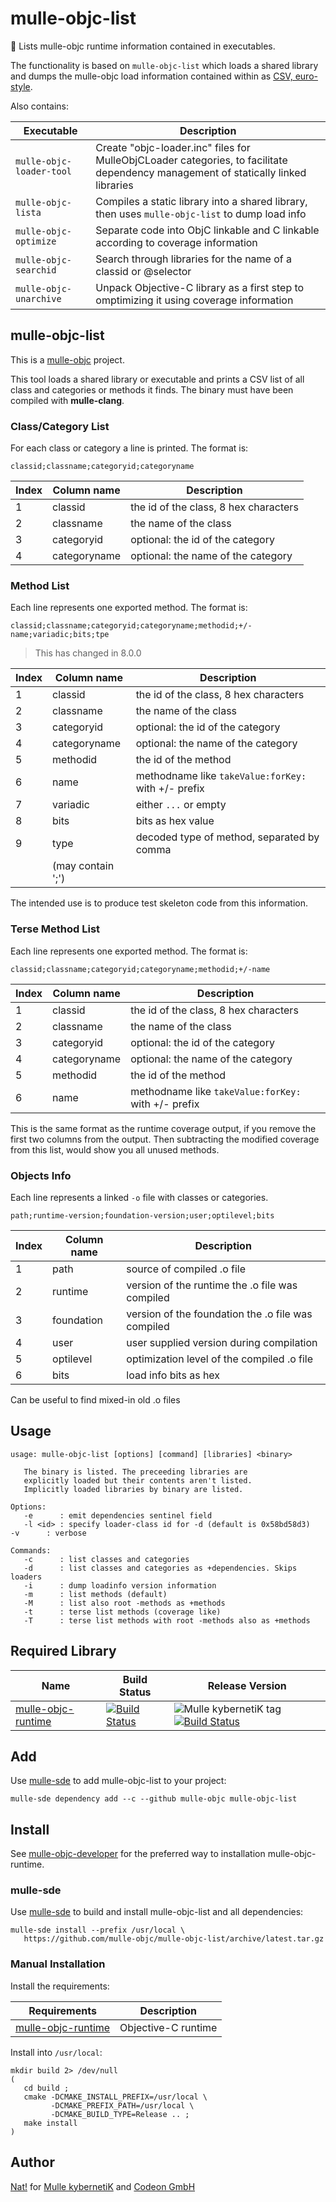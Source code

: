 # mulle-objc-list

📒 Lists mulle-objc runtime information contained in executables.

The functionality is based on `mulle-objc-list` which loads a shared
library and dumps the mulle-objc load information contained within as
[CSV, euro-style](https://en.wikipedia.org/wiki/Comma-separated_values).

Also contains:

Executable               | Description
-------------------------|------------------------
`mulle-objc-loader-tool` | Create "objc-loader.inc" files for MulleObjCLoader categories, to facilitate dependency management of statically linked libraries
`mulle-objc-lista`       | Compiles a static library into a shared library, then uses `mulle-objc-list` to dump load info
`mulle-objc-optimize`    | Separate code into ObjC linkable and C linkable according to coverage information
`mulle-objc-searchid`    | Search through libraries for the name of a classid or @selector
`mulle-objc-unarchive`   | Unpack Objective-C library as a first step to omptimizing it using coverage information


## mulle-objc-list

This is a [mulle-objc](https://github.com/mulle-objc) project.

This tool loads a shared library or executable and prints a CSV list of all
class and categories or methods it finds. The binary must have been
compiled with **mulle-clang**.


### Class/Category List

For each class or category a line is printed. The format is:

`classid;classname;categoryid;categoryname`

Index | Column name  | Description
------|--------------|---------------------------------
1     | classid      |  the id of the class, 8 hex characters
2     | classname    |  the name of the class
3     | categoryid   |  optional: the id of the category
4     | categoryname |  optional: the name of the category


### Method List

Each line represents one exported method. The format is:

`classid;classname;categoryid;categoryname;methodid;+/-name;variadic;bits;tpe`

> This has changed in 8.0.0


Index | Column name  | Description
------|--------------|---------------------------------
1     | classid      |  the id of the class, 8 hex characters
2     | classname    |  the name of the class
3     | categoryid   |  optional: the id of the category
4     | categoryname |  optional: the name of the category
5     | methodid     |  the id of the method
6     | name         |  methodname like `takeValue:forKey:`  with +/- prefix
7     | variadic     |  either `...` or empty
8     | bits         |  bits as hex value
9     | type         |  decoded type of method, separated by comma
                     |  (may contain ';')

The intended use is to produce test skeleton code from this information.


### Terse Method List

Each line represents one exported method. The format is:

`classid;classname;categoryid;categoryname;methodid;+/-name`

Index | Column name  | Description
------|--------------|---------------------------------
1     | classid      |  the id of the class, 8 hex characters
2     | classname    |  the name of the class
3     | categoryid   |  optional: the id of the category
4     | categoryname |  optional: the name of the category
5     | methodid     |  the id of the method
6     | name         |  methodname like `takeValue:forKey:` with +/- prefix


This is the same format as the runtime coverage output, if you remove the first
two columns from the output. Then subtracting the modified coverage from this
list, would show you all unused methods.


### Objects Info

Each line represents a linked `-o` file with classes or categories.

`path;runtime-version;foundation-version;user;optilevel;bits`


Index | Column name  | Description
------|--------------|---------------------------------
1     | path         | source of compiled .o file
2     | runtime      | version of the runtime the .o file was compiled
3     | foundation   | version of the foundation the .o file was compiled
4     | user         | user supplied version during compilation
5     | optilevel    | optimization level of the compiled .o file
6     | bits         | load info bits as hex


Can be useful to find mixed-in old .o files


## Usage

```
usage: mulle-objc-list [options] [command] [libraries] <binary>

   The binary is listed. The preceeding libraries are
   explicitly loaded but their contents aren't listed.
   Implicitly loaded libraries by binary are listed.

Options:
   -e      : emit dependencies sentinel field
   -l <id> : specify loader-class id for -d (default is 0x58bd58d3)   -v      : verbose

Commands:
   -c      : list classes and categories
   -d      : list classes and categories as +dependencies. Skips loaders
   -i      : dump loadinfo version information
   -m      : list methods (default)
   -M      : list also root -methods as +methods
   -t      : terse list methods (coverage like)
   -T      : terse list methods with root -methods also as +methods
```


## Required Library

  Name         | Build Status | Release Version
---------------|--------------|---------------------------------
[mulle-objc-runtime](//github.com/mulle-objc/mulle-objc-runtime) | [![Build Status](https://travis-ci.org/mulle-objc/mulle-objc-runtime.svg?branch=release)](https://travis-ci.org/mulle-objc/mulle-objc-runtime) | ![Mulle kybernetiK tag](https://img.shields.io/github/tag/mulle-objc/mulle-objc-runtime.svg) [![Build Status](https://travis-ci.org/mulle-objc/mulle-objc-runtime.svg?branch=release)](https://travis-ci.org/mulle-objc/mulle-objc-runtime)

## Add 

Use [mulle-sde](//github.com/mulle-sde) to add mulle-objc-list to your project:

```
mulle-sde dependency add --c --github mulle-objc mulle-objc-list
```

## Install

See [mulle-objc-developer](//github.com/mulle-objc/mulle-objc-developer) for the preferred
way to installation mulle-objc-runtime.


### mulle-sde

Use [mulle-sde](//github.com/mulle-sde) to build and install mulle-objc-list and all dependencies:

```
mulle-sde install --prefix /usr/local \
   https://github.com/mulle-objc/mulle-objc-list/archive/latest.tar.gz
```

### Manual Installation


Install the requirements:

Requirements                                                       | Description
-------------------------------------------------------------------|-----------------------
[mulle-objc-runtime](//github.com/mulle-objc-runtime/mulle-atinit) | Objective-C runtime

Install into `/usr/local`:

```
mkdir build 2> /dev/null
(
   cd build ;
   cmake -DCMAKE_INSTALL_PREFIX=/usr/local \
         -DCMAKE_PREFIX_PATH=/usr/local \
         -DCMAKE_BUILD_TYPE=Release .. ;
   make install
)
```


## Author

[Nat!](//www.mulle-kybernetik.com/weblog) for
[Mulle kybernetiK](//www.mulle-kybernetik.com) and
[Codeon GmbH](//www.codeon.de)
